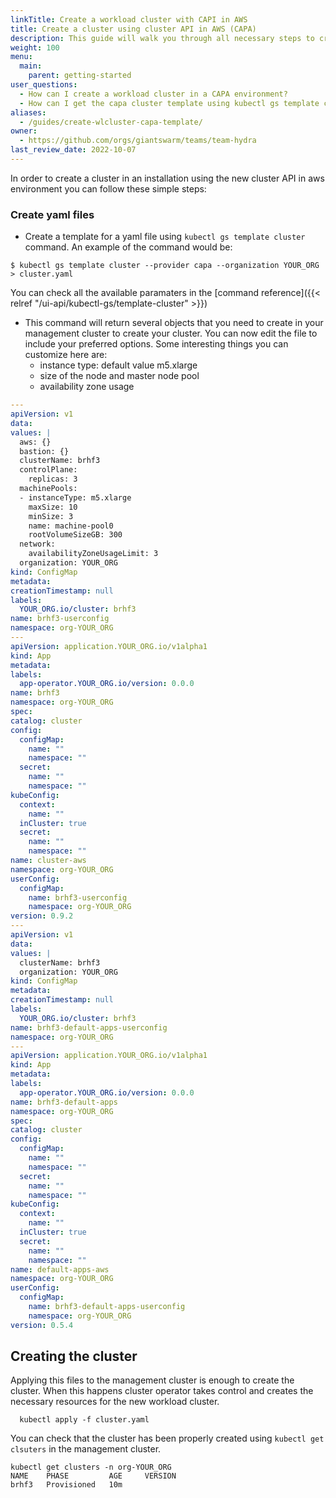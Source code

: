 ```yaml
---
linkTitle: Create a workload cluster with CAPI in AWS
title: Create a cluster using cluster API in AWS (CAPA)
description: This guide will walk you through all necessary steps to create a workload cluster with cluster API in AWS environments. 
weight: 100
menu:
  main:
    parent: getting-started
user_questions:
  - How can I create a workload cluster in a CAPA environment?
  - How can I get the capa cluster template using kubectl gs template cluster?
aliases:
  - /guides/create-wlcluster-capa-template/
owner:
  - https://github.com/orgs/giantswarm/teams/team-hydra
last_review_date: 2022-10-07
---
```


In order to create a cluster in an installation using the new cluster API in aws environment you can follow these simple steps:

### Create yaml files

  - Create a template for a yaml file using `kubectl gs template cluster` command. An example of the command would be:
  ```nohighlight
  $ kubectl gs template cluster --provider capa --organization YOUR_ORG > cluster.yaml
  ```
  You can check all the available paramaters in the [command reference]({{< relref "/ui-api/kubectl-gs/template-cluster" >}})

  - This command will return several objects that you need to create in your management cluster to create your cluster. You can now edit the file to include your preferred options. Some interesting things you can customize here are:
    - instance type: default value m5.xlarge
    - size of the node and master node pool
    - availability zone usage

  ``` yaml 
  ---
apiVersion: v1
data:
  values: |
    aws: {}
    bastion: {}
    clusterName: brhf3
    controlPlane:
      replicas: 3
    machinePools:
    - instanceType: m5.xlarge
      maxSize: 10
      minSize: 3
      name: machine-pool0
      rootVolumeSizeGB: 300
    network:
      availabilityZoneUsageLimit: 3
    organization: YOUR_ORG
kind: ConfigMap
metadata:
  creationTimestamp: null
  labels:
    YOUR_ORG.io/cluster: brhf3
  name: brhf3-userconfig
  namespace: org-YOUR_ORG
---
apiVersion: application.YOUR_ORG.io/v1alpha1
kind: App
metadata:
  labels:
    app-operator.YOUR_ORG.io/version: 0.0.0
  name: brhf3
  namespace: org-YOUR_ORG
spec:
  catalog: cluster
  config:
    configMap:
      name: ""
      namespace: ""
    secret:
      name: ""
      namespace: ""
  kubeConfig:
    context:
      name: ""
    inCluster: true
    secret:
      name: ""
      namespace: ""
  name: cluster-aws
  namespace: org-YOUR_ORG
  userConfig:
    configMap:
      name: brhf3-userconfig
      namespace: org-YOUR_ORG
  version: 0.9.2
---
apiVersion: v1
data:
  values: |
    clusterName: brhf3
    organization: YOUR_ORG
kind: ConfigMap
metadata:
  creationTimestamp: null
  labels:
    YOUR_ORG.io/cluster: brhf3
  name: brhf3-default-apps-userconfig
  namespace: org-YOUR_ORG
---
apiVersion: application.YOUR_ORG.io/v1alpha1
kind: App
metadata:
  labels:
    app-operator.YOUR_ORG.io/version: 0.0.0
  name: brhf3-default-apps
  namespace: org-YOUR_ORG
spec:
  catalog: cluster
  config:
    configMap:
      name: ""
      namespace: ""
    secret:
      name: ""
      namespace: ""
  kubeConfig:
    context:
      name: ""
    inCluster: true
    secret:
      name: ""
      namespace: ""
  name: default-apps-aws
  namespace: org-YOUR_ORG
  userConfig:
    configMap:
      name: brhf3-default-apps-userconfig
      namespace: org-YOUR_ORG
  version: 0.5.4

  ``` 

## Creating the cluster

Applying this files to the management cluster is enough to create the cluster. When this happens cluster operator takes control and creates the necessary resources for the new workload cluster.
```  
  kubectl apply -f cluster.yaml
```
You can check that the cluster has been properly created using `kubectl get clsuters` in the management cluster.
```
kubectl get clusters -n org-YOUR_ORG 
NAME    PHASE         AGE     VERSION
brhf3   Provisioned   10m
``` 
